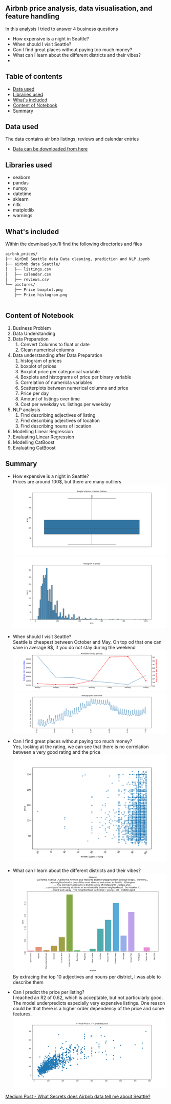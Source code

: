 ## Airbnb price analysis, data visualisation, and feature handling

In this analysis I tried to answer 4 business questions
- How expensive is a night in Seattle?
- When should I visit Seattle?
- Can I find great places without paying too much money?
- What can I learn about the different districts and their vibes?
- 



## Table of contents

- [Data used](#data-used)
- [Libraries used](#libraries-used)
- [What's included](#whats-included)
- [Content of Notebook](#content_of_notebook)
- [Summary](#summary)


## Data used
The data contains air bnb listings, reviews and calendar entries

- [Data can be downloaded from here](https://www.kaggle.com/airbnb/seattle)

## Libraries used
- seaborn
- pandas
- numpy
- datetime
- sklearn
- nltk
- matplotlib
- warnings

## What's included
Within the download you'll find the following directories and files

```text
airbnb_prices/
├── AirBnB Seattle data Data cleaning, prediction and NLP.ipynb
├── airbnb data Seattle/
│   ├── listings.csv
│   ├── calendar.csv
│   ├── reviews.csv
└── pictures/
    ├── Price boxplot.png
    ├── Price histogram.png
   
```


## Content of Notebook
1. Business Problem
2. Data Understanding
3. Data Preparation
   1. Convert Columns to float or date
   2. Clean numerical columns
4. Data understanding after Data Preparation
   1. histogram of prices
   2. boxplot of prices
   3. Boxplot price per categorical variable
   4. Boxplots and histograms of price per binary variable
   5. Correlation of numericla variables
   6. Scatterplots between numerical columns and price
   7. Price per day
   2. Amount of listings over time
   3. Cost per weekday vs. listings per weekday
5. NLP analysis
   1. Find describing adjectives of listing
   2. Find describing adjectives of location
   3. Find describing nouns of location 
6. Modelling Linear Regression
7. Evaluating Linear Regression  
8. Modelling CatBoost
9. Evaluating CatBoost  

## Summary
- How expensive is a night in Seattle?
<br />Prices are around 100$, but there are many outliers
![alt text](https://github.com/EriRika/airbnb_prices/blob/master/pictures/Price%20boxplot.png)
![alt text](https://github.com/EriRika/airbnb_prices/blob/master/pictures/Price%20histogram.png)

- When should I visit Seattle?
 <br />Seattle is cheapest between October and May. On top od that one can save in average 8$, if you do not stay during the weekend
![alt text](https://github.com/EriRika/airbnb_prices/blob/master/pictures/Average%20Price%20per%20weekday.png)
![alt text](https://github.com/EriRika/airbnb_prices/blob/master/pictures/Average%20Price%20over%20time.png)

- Can I find great places without paying too much money?
 <br />Yes, looking at the rating, we can see that there is no correlation between a very good rating and the price
 ![alt text](https://github.com/EriRika/airbnb_prices/blob/master/pictures/scatter_review_scores_rating.png)

- What can I learn about the different districts and their vibes?
 ![alt text](https://github.com/EriRika/airbnb_prices/blob/master/pictures/Diverse%20District.PNG)
 <br />By extracing the top 10 adjectives and nouns per district, I was able to describe them

- Can I predict the price per listing?
 <br />I reached an R2 of 0.62, which is acceptable, but not particularly good. The model underpredicts especially very expensive listings. One reason could be that there is a higher order dependency of the price and some features.
 ![alt text](https://github.com/EriRika/airbnb_prices/blob/master/pictures/prediction_Ridge.png)

   
[Medium Post - What Secrets does Airbnb data tell me about Seattle?](https://erikagintautas.medium.com/what-secrets-does-airbnb-data-tell-me-about-seattle-49fba69eb362)


